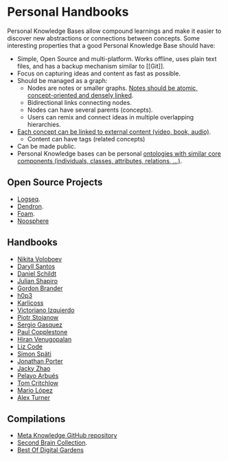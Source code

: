 # Personal Handbooks

Personal Knowledge Bases allow compound learnings and make it easier to discover new abstractions or connections between concepts. Some interesting properties that a good Personal Knowledge Base should have:

- Simple, Open Source and multi-platform. Works offline, uses plain text files, and has a backup mechanism similar to [[Git]].
- Focus on capturing ideas and content as fast as possible.
- Should be managed as a graph:
  - Nodes are notes or smaller graphs. [Notes should be atomic, concept-oriented and densely linked](https://notes.andymatuschak.org/z4SDCZQeRo4xFEQ8H4qrSqd68ucpgE6LU155C).
  - Bidirectional links connecting nodes.
  - Nodes can have several parents (concepts).
  - Users can remix and connect ideas in multiple overlapping hierarchies.
- [Each concept can be linked to external content (video, book, audio)](https://www.notion.so/Models-bb0f4bfd3cd140b3a00cd955e61003f9).
  - Content can have tags (related concepts)
- Can be made public.
- Personal Knowledge bases can be personal [ontologies with similar core components (individuals, classes, attributes, relations, ...)](https://en.wikipedia.org/wiki/Ontology_components).

## Open Source Projects

- [Logseq](https://logseq.com/).
- [Dendron](https://www.dendron.so/).
- [Foam](https://foambubble.github.io/).
- [Noosphere](https://github.com/subconsciousnetwork/noosphere)

## Handbooks

- [Nikita Voloboev](https://github.com/nikitavoloboev/knowledge)
- [Daryll Santos](https://github.com/daryllxd/lifelong-learning)
- [Daniel Schildt](https://github.com/d2s/knowledge)
- [Julian Shapiro](https://www.julian.com/)
- [Gordon Brander](http://gordonbrander.com/pattern/)
- [h0p3](https://philosopher.life/#h0p3)
- [Karlicoss](https://beepb00p.xyz/exobrain/)
- [Victoriano Izquierdo](https://www.notion.so/Learning-81054755c60d4d628e3f1cc7a95e4e7f)
- [Piotr Stojanow](https://wiki.stojanow.com/)
- [Sergio Gasquez](https://sergiogasquez.notion.site/sergiogasquez/Sergio-Gasquez-Personal-Wiki-0d2f9be521094316aa12fcbbc5d20fab)
- [Paul Copplestone](https://paul.copplest.one/knowledge/)
- [Hiran Venugopalan](https://hiran.in/notes)
- [Liz Code](https://lyz-code.github.io/blue-book/)
- [Simon Späti](https://brain.sspaeti.com/)
- [Jonathan Porter](https://eatsleepdata.com/)
- [Jacky Zhao](https://jzhao.xyz/)
- [Pelayo Arbués](https://pelayoarbues.github.io/)
- [Tom Critchlow](https://tomcritchlow.com/wiki/)
- [Mario López](https://brain.drmario.tech/)
- [Alex Turner](https://turntrout.com/)

## Compilations

- [Meta Knowledge GitHub repository](https://github.com/RichardLitt/meta-knowledge)
- [Second Brain Collection](https://github.com/KasperZutterman/Second-Brain).
- [Best Of Digital Gardens](https://github.com/lyz-code/best-of-digital-gardens)
